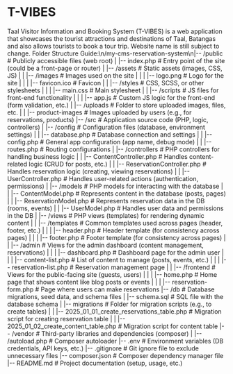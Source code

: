 # T-VIBES
Taal Visitor Information and Booking System (T-VIBES) is a web application that showcases the tourist attractions and destinations of Taal, Batangas and also allows tourists to book a tour trip. Website name is still subject to change.
Folder Structure Guide:\n/my-cms-reservation-system\n|-- /public                   # Publicly accessible files (web root)
|   |-- index.php             # Entry point of the site (could be a front-page or router)
|   |-- /assets               # Static assets (images, CSS, JS)
|   |   |-- /images           # Images used on the site
|   |   |   |-- logo.png      # Logo for the site
|   |   |   |-- favicon.ico   # Favicon
|   |   |-- /styles           # CSS, SCSS, or other stylesheets
|   |   |   |-- main.css      # Main stylesheet
|   |   |-- /scripts          # JS files for front-end functionality
|   |   |   |-- app.js        # Custom JS logic for the front-end (form validation, etc.)
|   |-- /uploads              # Folder to store uploaded images, files, etc.
|   |   |-- product-images    # Images uploaded by users (e.g., for reservations, products)
|-- /src                      # Application source code (PHP, logic, controllers)
|   |-- /config               # Configuration files (database, environment settings)
|   |   |-- database.php      # Database connection and settings
|   |   |-- config.php        # General app configuration (app name, debug mode)
|   |   |-- routes.php        # Routing configurations
|   |-- /controllers          # PHP controllers for handling business logic
|   |   |-- ContentController.php   # Handles content-related logic (CRUD for posts, etc.)
|   |   |-- ReservationController.php # Handles reservation logic (creating, viewing reservations)
|   |   |-- UserController.php       # Handles user-related actions (authentication, permissions)
|   |-- /models               # PHP models for interacting with the database
|   |   |-- ContentModel.php  # Represents content in the database (posts, pages)
|   |   |-- ReservationModel.php  # Represents reservation data in the DB (rooms, events)
|   |   |-- UserModel.php      # Handles user data and permissions in the DB
|   |-- /views                # PHP views (templates) for rendering dynamic content
|   |   |-- /templates        # Common templates used across pages (header, footer, etc.)
|   |   |   |-- header.php    # Header template (for consistency across pages)
|   |   |   |-- footer.php    # Footer template (for consistency across pages)
|   |   |-- /admin            # Views for the admin dashboard (content management, reservations)
|   |   |   |-- dashboard.php # Dashboard page for the admin user
|   |   |   |-- content-list.php # List of content to manage (posts, events, etc.)
|   |   |   |-- reservation-list.php # Reservation management page
|   |   |-- /frontend         # Views for the public-facing site (guests, users)
|   |   |   |-- home.php      # Home page that shows content like blog posts or events
|   |   |   |-- reservation-form.php # Page where users can make reservations
|-- /db                       # Database migrations, seed data, and schema files
|   |-- schema.sql            # SQL file with the database schema
|   |-- migrations            # Folder for migration scripts (e.g., to create tables)
|   |   |-- 2025_01_01_create_reservations_table.php # Migration script for creating reservation table
|   |   |-- 2025_01_02_create_content_table.php     # Migration script for content table
|-- /vendor                   # Third-party libraries and dependencies (composer)
|   |-- /autoload.php         # Composer autoloader
|-- .env                      # Environment variables (DB credentials, API keys, etc.)
|-- .gitignore                # Git ignore file to exclude unnecessary files
|-- composer.json             # Composer dependency manager file
|-- README.md                 # Project documentation (setup, usage, etc.)
